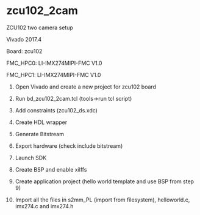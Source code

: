 # zcu102_2cam

ZCU102 two camera setup 

Vivado 2017.4

Board: zcu102

FMC_HPC0: LI-IMX274MIPI-FMC V1.0

FMC_HPC1: LI-IMX274MIPI-FMC V1.0


1. Open Vivado and create a new project for zcu102 board

3. Run bd_zcu102_2cam.tcl (tools->run tcl script)

4. Add constraints (zcu102_ds.xdc)

5. Create HDL wrapper

6. Generate Bitstream

7. Export hardware (check include bitstream)

8. Launch SDK

9. Create BSP and enable xilffs

10. Create application project (hello world template and use BSP from step 9)

11. Import all the files in s2mm_PL (import from filesystem), helloworld.c, imx274.c and imx274.h

